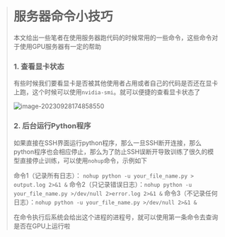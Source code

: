 ># 服务器命令小技巧
>
>本文给出一些笔者在使用服务器跑代码的时候常用的一些命令，这些命令对于使用GPU服务器有一定的帮助
>
>### 1. 查看显卡状态
>
>有些时候我们要看显卡是否被其他使用者占用或者自己的代码是否还在显卡上跑，这个时候可以使用```nvidia-smi```。就可以便捷的查看显卡状态了
>
>![image-20230928174858550](https://markdown-pic-rep.oss-cn-chengdu.aliyuncs.com/MarkdownPicRep/image-20230928174858550.png)
>
>### 2. 后台运行Python程序
>
>如果直接在SSH界面运行python程序，那么一旦SSH断开连接，那么python程序也会相应停止，那么为了防止SSH误断开导致训练了很久的模型直接停止训练，可以使用```nohup```命令，示例如下
>
>命令1（记录所有日志）： `nohup python -u your_file_name.py > output.log 2>&1 &`
>命令2（只记录错误日志）：`nohup python -u your_file_name.py >/dev/null 2>error.log 2>&1 &`
>命令3（不记录任何日志）：`nohup python -u your_file_name.py >/dev/null 2>&1 &`
>
>在命令执行后系统会给出这个进程的进程号，就可以使用第一条命令去查询是否在GPU上运行啦